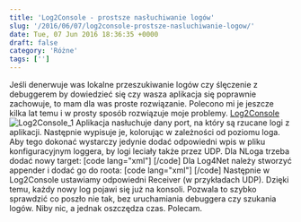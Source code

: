```yaml
---
title: 'Log2Console - prostsze nasłuchiwanie logów'
slug: '/2016/06/07/log2console-prostsze-nasluchiwanie-logow/'
date: Tue, 07 Jun 2016 18:36:35 +0000
draft: false
category: 'Różne'
tags: ['']
---
```


Jeśli denerwuje was lokalne przeszukiwanie logów czy ślęczenie z debuggerem by dowiedzieć się czy wasza aplikacja się poprawnie zachowuje, to mam dla was proste rozwiązanie. Polecono mi je jeszcze kilka lat temu i w prosty sposób rozwiązuje moje problemy. [Log2Console](https://log2console.codeplex.com/) ![Log2Console_1](http://radblog.pl/wp-content/uploads/2016/06/Log2Console_1.png) Aplikacja nasłuchuje dany port, na który są rzucane logi z aplikacji. Następnie wypisuje je, kolorując w zależności od poziomu loga. Aby tego dokonać wystarczy jedynie dodać odpowiedni wpis w pliku konfiguracyjnym loggera, by logi leciały także przez UDP. Dla NLoga trzeba dodać nowy target: \[code lang="xml"\] <target xsi:type="NLogViewer" name="viewer" address="udp://127.0.0.1:7071"/> \[/code\] Dla Log4Net należy stworzyć appender i dodać go do roota: \[code lang="xml"\] <appender name="UdpAppender" type="log4net.Appender.UdpAppender"> <remoteAddress value="127.0.0.1" /> <remotePort value="7071" /> <layout type="log4net.Layout.XmlLayoutSchemaLog4j" /> </appender> <root> <priority value="INFO" /> <appender-ref ref="UdpAppender" /> </root> \[/code\] Następnie w Log2Console ustawiamy odpowiedni Receiver (w przykładach UDP). Dzięki temu, każdy nowy log pojawi się już na konsoli. Pozwala to szybko sprawdzić co poszło nie tak, bez uruchamiania debuggera czy szukania logów. Niby nic, a jednak oszczędza czas. Polecam.
